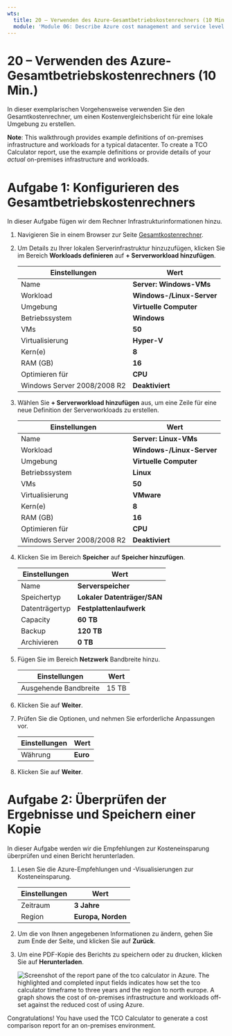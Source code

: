 ```yaml
---
wts:
  title: 20 – Verwenden des Azure-Gesamtbetriebskostenrechners (10 Min.)
  module: 'Module 06: Describe Azure cost management and service level agreements'
---
```

# <a name="20---use-the-azure-tco-calculator-10-min"></a>20 – Verwenden des Azure-Gesamtbetriebskostenrechners (10 Min.)


In dieser exemplarischen Vorgehensweise verwenden Sie den Gesamtkostenrechner, um einen Kostenvergleichsbericht für eine lokale Umgebung zu erstellen.

<bpt id="p1">**</bpt>Note<ept id="p1">**</ept>: This walkthrough provides example definitions of on-premises infrastructure and workloads for a typical datacenter. To create a TCO Calculator report, use the example definitions or provide details of your <bpt id="p1">*</bpt>actual<ept id="p1">*</ept> on-premises infrastructure and workloads.

# <a name="task-1-configure-the-tco-calculator"></a>Aufgabe 1: Konfigurieren des Gesamtbetriebskostenrechners

In dieser Aufgabe fügen wir dem Rechner Infrastrukturinformationen hinzu. 

1. Navigieren Sie in einem Browser zur Seite [Gesamtkostenrechner](https://azure.microsoft.com/en-us/pricing/tco/calculator/).

2. Um Details zu Ihrer lokalen Serverinfrastruktur hinzuzufügen, klicken Sie im Bereich **Workloads definieren** auf **+ Serverworkload hinzufügen**.

    | Einstellungen | Wert |
    | -- | -- |
    | Name | **Server: Windows-VMs** |
    | Workload | **Windows-/Linux-Server** |
    | Umgebung | **Virtuelle Computer** |
    | Betriebssystem | **Windows** |  
    | VMs | **50** |
    | Virtualisierung | **Hyper-V** |
    | Kern(e) | **8**|
    | RAM (GB) | **16** |
    | Optimieren für | **CPU** |
    | Windows Server 2008/2008 R2 | **Deaktiviert** |

3. Wählen Sie **+ Serverworkload hinzufügen** aus, um eine Zeile für eine neue Definition der Serverworkloads zu erstellen. 

    | Einstellungen | Wert |
    | -- | -- |
    | Name | **Server: Linux-VMs** |
    | Workload | **Windows-/Linux-Server** |
    | Umgebung | **Virtuelle Computer** |
    | Betriebssystem | **Linux** |  
    | VMs | **50** |
    | Virtualisierung | **VMware** |
    | Kern(e) | **8**|
    | RAM (GB) | **16** |
    | Optimieren für | **CPU** |
    | Windows Server 2008/2008 R2 | **Deaktiviert** |

4. Klicken Sie im Bereich **Speicher** auf **Speicher hinzufügen**.

    | Einstellungen | Wert |
    | -- | -- |
    | Name | **Serverspeicher** |
    | Speichertyp | **Lokaler Datenträger/SAN** |
    | Datenträgertyp | **Festplattenlaufwerk** |
    | Capacity | **60 TB** |  
    | Backup | **120 TB** |
    | Archivieren | **0 TB** |

5. Fügen Sie im Bereich **Netzwerk** Bandbreite hinzu. 

    | Einstellungen | Wert |
    | -- | -- |
    | Ausgehende Bandbreite | 15 TB|

6. Klicken Sie auf **Weiter**.

7. Prüfen Sie die Optionen, und nehmen Sie erforderliche Anpassungen vor. 

    | Einstellungen | Wert |
    | -- | -- |
    | Währung | **Euro** |

8. Klicken Sie auf **Weiter**.

# <a name="task-2-review-the-results-and-save-a-copy"></a>Aufgabe 2: Überprüfen der Ergebnisse und Speichern einer Kopie

In dieser Aufgabe werden wir die Empfehlungen zur Kosteneinsparung überprüfen und einen Bericht herunterladen. 

1. Lesen Sie die Azure-Empfehlungen und -Visualisierungen zur Kosteneinsparung.

    | Einstellungen | Wert |
    | -- | -- |
    | Zeitraum| **3 Jahre** |
    | Region | **Europa, Norden** |

2. Um die von Ihnen angegebenen Informationen zu ändern, gehen Sie zum Ende der Seite, und klicken Sie auf **Zurück**. 

3. Um eine PDF-Kopie des Berichts zu speichern oder zu drucken, klicken Sie auf **Herunterladen**.

    ![Screenshot of the report pane of the tco calculator in Azure. The highlighted and completed input fields indicates how set the tco calculator timeframe to three years and the region to north europe. A graph shows the cost of on-premises infrastructure and workloads off-set against the reduced cost of using Azure.](../images/2001.png)

Congratulations! You have used the TCO Calculator to generate a cost comparison report for an on-premises environment.
